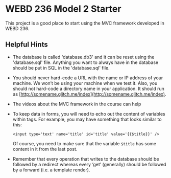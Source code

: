 # WEBD 236 Model 2 Starter

This project is a good place to start using the MVC framework developed in WEBD 236.

## Helpful Hints
  - The database is called 'database.db3' and it can be reset using the 'database.sql' file. Anything you want to always have in the database should be put in SQL in the 'database.sql' file.
  - You should never hard-code a URL with the name or IP address of your machine.  We won’t be using your machine when we test it.  Also, you should not hard-code a directory name in your application.  It should run as [http://somename.glitch.me/index](http://somename.glitch.me/index).
  - The videos about the MVC framework in the course can help
  - To keep data in forms, you will need to echo out the content of variables within tags.  For example, you may have something that looks similar to this:
  
    `<input type='text' name='title' id='title' value='{{$title}}' />`

    Of course, you need to make sure that the variable `$title` has some content in it from the last post.
    
  - Remember that every operation that writes to the database should be followed by a redirect whereas every ‘get’ (generally) should be followed by a forward (i.e. a template render). 
